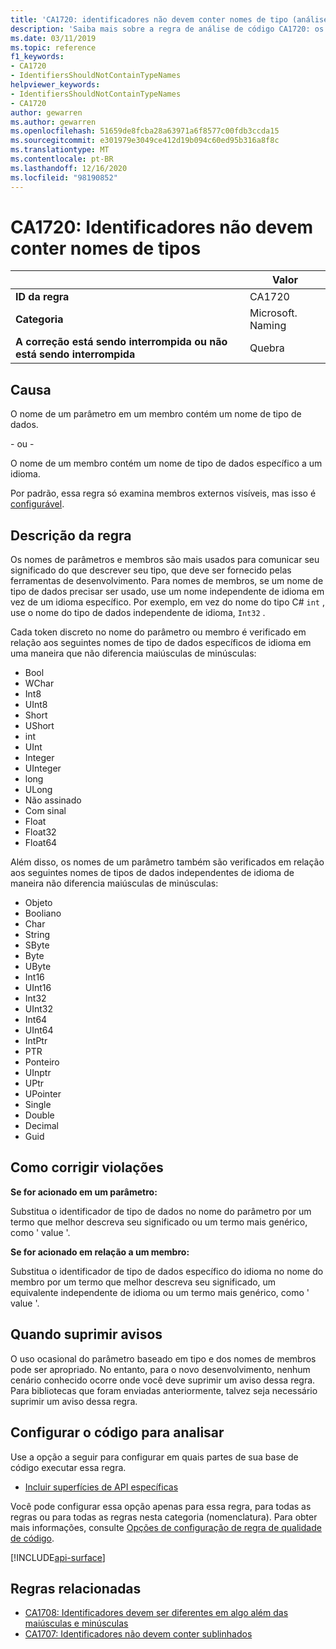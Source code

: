 ```yaml
---
title: 'CA1720: identificadores não devem conter nomes de tipo (análise de código)'
description: 'Saiba mais sobre a regra de análise de código CA1720: os identificadores não devem conter nomes de tipos'
ms.date: 03/11/2019
ms.topic: reference
f1_keywords:
- CA1720
- IdentifiersShouldNotContainTypeNames
helpviewer_keywords:
- IdentifiersShouldNotContainTypeNames
- CA1720
author: gewarren
ms.author: gewarren
ms.openlocfilehash: 51659de8fcba28a63971a6f8577c00fdb3ccda15
ms.sourcegitcommit: e301979e3049ce412d19b094c60ed95b316a8f8c
ms.translationtype: MT
ms.contentlocale: pt-BR
ms.lasthandoff: 12/16/2020
ms.locfileid: "98190852"
---
```

# <a name="ca1720-identifiers-should-not-contain-type-names"></a>CA1720: Identificadores não devem conter nomes de tipos

| | Valor |
|-|-|
| **ID da regra** |CA1720|
| **Categoria** |Microsoft. Naming|
| **A correção está sendo interrompida ou não está sendo interrompida** |Quebra|

## <a name="cause"></a>Causa

O nome de um parâmetro em um membro contém um nome de tipo de dados.

- ou -

O nome de um membro contém um nome de tipo de dados específico a um idioma.

Por padrão, essa regra só examina membros externos visíveis, mas isso é [configurável](#configure-code-to-analyze).

## <a name="rule-description"></a>Descrição da regra

Os nomes de parâmetros e membros são mais usados para comunicar seu significado do que descrever seu tipo, que deve ser fornecido pelas ferramentas de desenvolvimento. Para nomes de membros, se um nome de tipo de dados precisar ser usado, use um nome independente de idioma em vez de um idioma específico. Por exemplo, em vez do nome do tipo C# `int` , use o nome do tipo de dados independente de idioma, `Int32` .

Cada token discreto no nome do parâmetro ou membro é verificado em relação aos seguintes nomes de tipo de dados específicos de idioma em uma maneira que não diferencia maiúsculas de minúsculas:

- Bool
- WChar
- Int8
- UInt8
- Short
- UShort
- int
- UInt
- Integer
- UInteger
- long
- ULong
- Não assinado
- Com sinal
- Float
- Float32
- Float64

Além disso, os nomes de um parâmetro também são verificados em relação aos seguintes nomes de tipos de dados independentes de idioma de maneira não diferencia maiúsculas de minúsculas:

- Objeto
- Booliano
- Char
- String
- SByte
- Byte
- UByte
- Int16
- UInt16
- Int32
- UInt32
- Int64
- UInt64
- IntPtr
- PTR
- Ponteiro
- UInptr
- UPtr
- UPointer
- Single
- Double
- Decimal
- Guid

## <a name="how-to-fix-violations"></a>Como corrigir violações

**Se for acionado em um parâmetro:**

Substitua o identificador de tipo de dados no nome do parâmetro por um termo que melhor descreva seu significado ou um termo mais genérico, como ' value '.

**Se for acionado em relação a um membro:**

Substitua o identificador de tipo de dados específico do idioma no nome do membro por um termo que melhor descreva seu significado, um equivalente independente de idioma ou um termo mais genérico, como ' value '.

## <a name="when-to-suppress-warnings"></a>Quando suprimir avisos

O uso ocasional do parâmetro baseado em tipo e dos nomes de membros pode ser apropriado. No entanto, para o novo desenvolvimento, nenhum cenário conhecido ocorre onde você deve suprimir um aviso dessa regra. Para bibliotecas que foram enviadas anteriormente, talvez seja necessário suprimir um aviso dessa regra.

## <a name="configure-code-to-analyze"></a>Configurar o código para analisar

Use a opção a seguir para configurar em quais partes de sua base de código executar essa regra.

- [Incluir superfícies de API específicas](#include-specific-api-surfaces)

Você pode configurar essa opção apenas para essa regra, para todas as regras ou para todas as regras nesta categoria (nomenclatura). Para obter mais informações, consulte [Opções de configuração de regra de qualidade de código](../code-quality-rule-options.md).

[!INCLUDE[api-surface](~/includes/code-analysis/api-surface.md)]

## <a name="related-rules"></a>Regras relacionadas

- [CA1708: Identificadores devem ser diferentes em algo além das maiúsculas e minúsculas](ca1708.md)
- [CA1707: Identificadores não devem conter sublinhados](ca1707.md)
